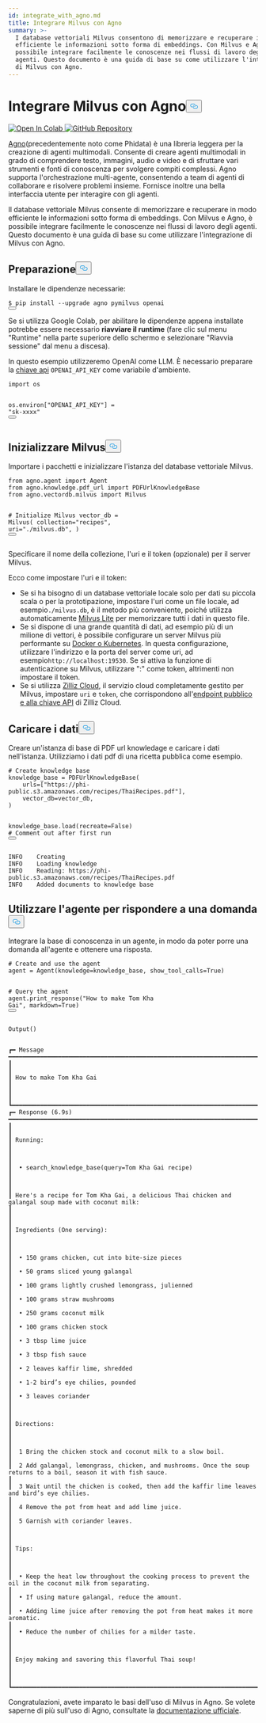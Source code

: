 ```yaml
---
id: integrate_with_agno.md
title: Integrare Milvus con Agno
summary: >-
  I database vettoriali Milvus consentono di memorizzare e recuperare in modo
  efficiente le informazioni sotto forma di embeddings. Con Milvus e Agno, è
  possibile integrare facilmente le conoscenze nei flussi di lavoro degli
  agenti. Questo documento è una guida di base su come utilizzare l'integrazione
  di Milvus con Agno.
---
```

<h1 id="Integrate-Milvus-with-Agno" class="common-anchor-header">Integrare Milvus con Agno<button data-href="#Integrate-Milvus-with-Agno" class="anchor-icon" translate="no">
      <svg translate="no"
        aria-hidden="true"
        focusable="false"
        height="20"
        version="1.1"
        viewBox="0 0 16 16"
        width="16"
      >
        <path
          fill="#0092E4"
          fill-rule="evenodd"
          d="M4 9h1v1H4c-1.5 0-3-1.69-3-3.5S2.55 3 4 3h4c1.45 0 3 1.69 3 3.5 0 1.41-.91 2.72-2 3.25V8.59c.58-.45 1-1.27 1-2.09C10 5.22 8.98 4 8 4H4c-.98 0-2 1.22-2 2.5S3 9 4 9zm9-3h-1v1h1c1 0 2 1.22 2 2.5S13.98 12 13 12H9c-.98 0-2-1.22-2-2.5 0-.83.42-1.64 1-2.09V6.25c-1.09.53-2 1.84-2 3.25C6 11.31 7.55 13 9 13h4c1.45 0 3-1.69 3-3.5S14.5 6 13 6z"
        ></path>
      </svg>
    </button></h1><p><a href="https://colab.research.google.com/github/milvus-io/bootcamp/blob/master/integration/integrate_with_phidata.ipynb" target="_parent">
<img translate="no" src="https://colab.research.google.com/assets/colab-badge.svg" alt="Open In Colab"/>
</a>
<a href="https://github.com/milvus-io/bootcamp/blob/master/integration/integrate_with_phidata.ipynb" target="_blank">
<img translate="no" src="https://img.shields.io/badge/View%20on%20GitHub-555555?style=flat&logo=github&logoColor=white" alt="GitHub Repository"/>
</a></p>
<p><a href="https://docs.agno.com/introduction">Agno</a>(precedentemente noto come Phidata) è una libreria leggera per la creazione di agenti multimodali. Consente di creare agenti multimodali in grado di comprendere testo, immagini, audio e video e di sfruttare vari strumenti e fonti di conoscenza per svolgere compiti complessi. Agno supporta l'orchestrazione multi-agente, consentendo a team di agenti di collaborare e risolvere problemi insieme. Fornisce inoltre una bella interfaccia utente per interagire con gli agenti.</p>
<p>Il database vettoriale Milvus consente di memorizzare e recuperare in modo efficiente le informazioni sotto forma di embeddings. Con Milvus e Agno, è possibile integrare facilmente le conoscenze nei flussi di lavoro degli agenti. Questo documento è una guida di base su come utilizzare l'integrazione di Milvus con Agno.</p>
<h2 id="Preparation" class="common-anchor-header">Preparazione<button data-href="#Preparation" class="anchor-icon" translate="no">
      <svg translate="no"
        aria-hidden="true"
        focusable="false"
        height="20"
        version="1.1"
        viewBox="0 0 16 16"
        width="16"
      >
        <path
          fill="#0092E4"
          fill-rule="evenodd"
          d="M4 9h1v1H4c-1.5 0-3-1.69-3-3.5S2.55 3 4 3h4c1.45 0 3 1.69 3 3.5 0 1.41-.91 2.72-2 3.25V8.59c.58-.45 1-1.27 1-2.09C10 5.22 8.98 4 8 4H4c-.98 0-2 1.22-2 2.5S3 9 4 9zm9-3h-1v1h1c1 0 2 1.22 2 2.5S13.98 12 13 12H9c-.98 0-2-1.22-2-2.5 0-.83.42-1.64 1-2.09V6.25c-1.09.53-2 1.84-2 3.25C6 11.31 7.55 13 9 13h4c1.45 0 3-1.69 3-3.5S14.5 6 13 6z"
        ></path>
      </svg>
    </button></h2><p>Installare le dipendenze necessarie:</p>
<pre><code translate="no" class="language-python">$ pip install --upgrade agno pymilvus openai
<button class="copy-code-btn"></button></code></pre>
<div class="alert note">
<p>Se si utilizza Google Colab, per abilitare le dipendenze appena installate potrebbe essere necessario <strong>riavviare il runtime</strong> (fare clic sul menu "Runtime" nella parte superiore dello schermo e selezionare "Riavvia sessione" dal menu a discesa).</p>
</div>
<p>In questo esempio utilizzeremo OpenAI come LLM. È necessario preparare la <a href="https://platform.openai.com/docs/quickstart">chiave api</a> <code translate="no">OPENAI_API_KEY</code> come variabile d'ambiente.</p>
<pre><code translate="no" class="language-python"><span class="hljs-keyword">import</span> os

os.environ[<span class="hljs-string">&quot;OPENAI_API_KEY&quot;</span>] = <span class="hljs-string">&quot;sk-xxxx&quot;</span>
<button class="copy-code-btn"></button></code></pre>
<h2 id="Initalize-Milvus" class="common-anchor-header">Inizializzare Milvus<button data-href="#Initalize-Milvus" class="anchor-icon" translate="no">
      <svg translate="no"
        aria-hidden="true"
        focusable="false"
        height="20"
        version="1.1"
        viewBox="0 0 16 16"
        width="16"
      >
        <path
          fill="#0092E4"
          fill-rule="evenodd"
          d="M4 9h1v1H4c-1.5 0-3-1.69-3-3.5S2.55 3 4 3h4c1.45 0 3 1.69 3 3.5 0 1.41-.91 2.72-2 3.25V8.59c.58-.45 1-1.27 1-2.09C10 5.22 8.98 4 8 4H4c-.98 0-2 1.22-2 2.5S3 9 4 9zm9-3h-1v1h1c1 0 2 1.22 2 2.5S13.98 12 13 12H9c-.98 0-2-1.22-2-2.5 0-.83.42-1.64 1-2.09V6.25c-1.09.53-2 1.84-2 3.25C6 11.31 7.55 13 9 13h4c1.45 0 3-1.69 3-3.5S14.5 6 13 6z"
        ></path>
      </svg>
    </button></h2><p>Importare i pacchetti e inizializzare l'istanza del database vettoriale Milvus.</p>
<pre><code translate="no" class="language-python"><span class="hljs-keyword">from</span> agno.agent <span class="hljs-keyword">import</span> Agent
<span class="hljs-keyword">from</span> agno.knowledge.pdf_url <span class="hljs-keyword">import</span> PDFUrlKnowledgeBase
<span class="hljs-keyword">from</span> agno.vectordb.milvus <span class="hljs-keyword">import</span> Milvus

<span class="hljs-comment"># Initialize Milvus</span>
vector_db = Milvus(
    collection=<span class="hljs-string">&quot;recipes&quot;</span>,
    uri=<span class="hljs-string">&quot;./milvus.db&quot;</span>,
)
<button class="copy-code-btn"></button></code></pre>
<p>Specificare il nome della collezione, l'uri e il token (opzionale) per il server Milvus.</p>
<div class="alert note">
<p>Ecco come impostare l'uri e il token:</p>
<ul>
<li>Se si ha bisogno di un database vettoriale locale solo per dati su piccola scala o per la prototipazione, impostare l'uri come un file locale, ad esempio<code translate="no">./milvus.db</code>, è il metodo più conveniente, poiché utilizza automaticamente <a href="https://milvus.io/docs/milvus_lite.md">Milvus Lite</a> per memorizzare tutti i dati in questo file.</li>
<li>Se si dispone di una grande quantità di dati, ad esempio più di un milione di vettori, è possibile configurare un server Milvus più performante su <a href="https://milvus.io/docs/quickstart.md">Docker o Kubernetes</a>. In questa configurazione, utilizzare l'indirizzo e la porta del server come uri, ad esempio<code translate="no">http://localhost:19530</code>. Se si attiva la funzione di autenticazione su Milvus, utilizzare "<your_username>:<your_password>" come token, altrimenti non impostare il token.</li>
<li>Se si utilizza <a href="https://zilliz.com/cloud">Zilliz Cloud</a>, il servizio cloud completamente gestito per Milvus, impostare <code translate="no">uri</code> e <code translate="no">token</code>, che corrispondono all'<a href="https://docs.zilliz.com/docs/on-zilliz-cloud-console#cluster-details">endpoint pubblico e alla chiave API</a> di Zilliz Cloud.</li>
</ul>
</div>
<h2 id="Load-data" class="common-anchor-header">Caricare i dati<button data-href="#Load-data" class="anchor-icon" translate="no">
      <svg translate="no"
        aria-hidden="true"
        focusable="false"
        height="20"
        version="1.1"
        viewBox="0 0 16 16"
        width="16"
      >
        <path
          fill="#0092E4"
          fill-rule="evenodd"
          d="M4 9h1v1H4c-1.5 0-3-1.69-3-3.5S2.55 3 4 3h4c1.45 0 3 1.69 3 3.5 0 1.41-.91 2.72-2 3.25V8.59c.58-.45 1-1.27 1-2.09C10 5.22 8.98 4 8 4H4c-.98 0-2 1.22-2 2.5S3 9 4 9zm9-3h-1v1h1c1 0 2 1.22 2 2.5S13.98 12 13 12H9c-.98 0-2-1.22-2-2.5 0-.83.42-1.64 1-2.09V6.25c-1.09.53-2 1.84-2 3.25C6 11.31 7.55 13 9 13h4c1.45 0 3-1.69 3-3.5S14.5 6 13 6z"
        ></path>
      </svg>
    </button></h2><p>Creare un'istanza di base di PDF url knowledage e caricare i dati nell'istanza. Utilizziamo i dati pdf di una ricetta pubblica come esempio.</p>
<pre><code translate="no" class="language-python"><span class="hljs-comment"># Create knowledge base</span>
knowledge_base = PDFUrlKnowledgeBase(
    urls=[<span class="hljs-string">&quot;https://phi-public.s3.amazonaws.com/recipes/ThaiRecipes.pdf&quot;</span>],
    vector_db=vector_db,
)

knowledge_base.load(recreate=<span class="hljs-literal">False</span>)  <span class="hljs-comment"># Comment out after first run</span>
<button class="copy-code-btn"></button></code></pre>
<pre><code translate="no">INFO    Creating
INFO    Loading knowledge  
INFO    Reading: https://phi-public.s3.amazonaws.com/recipes/ThaiRecipes.pdf       
INFO    Added documents to knowledge base                                                                             
</code></pre>
<h2 id="Use-agent-to-response-to-a-question" class="common-anchor-header">Utilizzare l'agente per rispondere a una domanda<button data-href="#Use-agent-to-response-to-a-question" class="anchor-icon" translate="no">
      <svg translate="no"
        aria-hidden="true"
        focusable="false"
        height="20"
        version="1.1"
        viewBox="0 0 16 16"
        width="16"
      >
        <path
          fill="#0092E4"
          fill-rule="evenodd"
          d="M4 9h1v1H4c-1.5 0-3-1.69-3-3.5S2.55 3 4 3h4c1.45 0 3 1.69 3 3.5 0 1.41-.91 2.72-2 3.25V8.59c.58-.45 1-1.27 1-2.09C10 5.22 8.98 4 8 4H4c-.98 0-2 1.22-2 2.5S3 9 4 9zm9-3h-1v1h1c1 0 2 1.22 2 2.5S13.98 12 13 12H9c-.98 0-2-1.22-2-2.5 0-.83.42-1.64 1-2.09V6.25c-1.09.53-2 1.84-2 3.25C6 11.31 7.55 13 9 13h4c1.45 0 3-1.69 3-3.5S14.5 6 13 6z"
        ></path>
      </svg>
    </button></h2><p>Integrare la base di conoscenza in un agente, in modo da poter porre una domanda all'agente e ottenere una risposta.</p>
<pre><code translate="no" class="language-python"><span class="hljs-comment"># Create and use the agent</span>
agent = Agent(knowledge=knowledge_base, show_tool_calls=<span class="hljs-literal">True</span>)

<span class="hljs-comment"># Query the agent</span>
agent.print_response(<span class="hljs-string">&quot;How to make Tom Kha Gai&quot;</span>, markdown=<span class="hljs-literal">True</span>)
<button class="copy-code-btn"></button></code></pre>
<pre><code translate="no">Output()


┏━ Message ━━━━━━━━━━━━━━━━━━━━━━━━━━━━━━━━━━━━━━━━━━━━━━━━━━━━━━━━━━━━━━━━━━━━━━━━━━━━━━━━━━━━━━━━━━━━━━━━━━━━━━━━━━━━━━━━━━━━━━━━━━━━━━━━━━━━━━━━━━━━━━━━━━━┓
┃                                                                                                                                                             ┃
┃ How to make Tom Kha Gai                                                                                                                                     ┃
┃                                                                                                                                                             ┃
┗━━━━━━━━━━━━━━━━━━━━━━━━━━━━━━━━━━━━━━━━━━━━━━━━━━━━━━━━━━━━━━━━━━━━━━━━━━━━━━━━━━━━━━━━━━━━━━━━━━━━━━━━━━━━━━━━━━━━━━━━━━━━━━━━━━━━━━━━━━━━━━━━━━━━━━━━━━━━━┛
┏━ Response (6.9s) ━━━━━━━━━━━━━━━━━━━━━━━━━━━━━━━━━━━━━━━━━━━━━━━━━━━━━━━━━━━━━━━━━━━━━━━━━━━━━━━━━━━━━━━━━━━━━━━━━━━━━━━━━━━━━━━━━━━━━━━━━━━━━━━━━━━━━━━━━━━┓
┃                                                                                                                                                             ┃
┃ Running:                                                                                                                                                    ┃
┃                                                                                                                                                             ┃
┃  • search_knowledge_base(query=Tom Kha Gai recipe)                                                                                                          ┃
┃                                                                                                                                                             ┃
┃ Here's a recipe for Tom Kha Gai, a delicious Thai chicken and galangal soup made with coconut milk:                                                         ┃
┃                                                                                                                                                             ┃
┃ Ingredients (One serving):                                                                                                                                  ┃
┃                                                                                                                                                             ┃
┃  • 150 grams chicken, cut into bite-size pieces                                                                                                             ┃
┃  • 50 grams sliced young galangal                                                                                                                           ┃
┃  • 100 grams lightly crushed lemongrass, julienned                                                                                                          ┃
┃  • 100 grams straw mushrooms                                                                                                                                ┃
┃  • 250 grams coconut milk                                                                                                                                   ┃
┃  • 100 grams chicken stock                                                                                                                                  ┃
┃  • 3 tbsp lime juice                                                                                                                                        ┃
┃  • 3 tbsp fish sauce                                                                                                                                        ┃
┃  • 2 leaves kaffir lime, shredded                                                                                                                           ┃
┃  • 1-2 bird’s eye chilies, pounded                                                                                                                          ┃
┃  • 3 leaves coriander                                                                                                                                       ┃
┃                                                                                                                                                             ┃
┃ Directions:                                                                                                                                                 ┃
┃                                                                                                                                                             ┃
┃  1 Bring the chicken stock and coconut milk to a slow boil.                                                                                                 ┃
┃  2 Add galangal, lemongrass, chicken, and mushrooms. Once the soup returns to a boil, season it with fish sauce.                                            ┃
┃  3 Wait until the chicken is cooked, then add the kaffir lime leaves and bird’s eye chilies.                                                                ┃
┃  4 Remove the pot from heat and add lime juice.                                                                                                             ┃
┃  5 Garnish with coriander leaves.                                                                                                                           ┃
┃                                                                                                                                                             ┃
┃ Tips:                                                                                                                                                       ┃
┃                                                                                                                                                             ┃
┃  • Keep the heat low throughout the cooking process to prevent the oil in the coconut milk from separating.                                                 ┃
┃  • If using mature galangal, reduce the amount.                                                                                                             ┃
┃  • Adding lime juice after removing the pot from heat makes it more aromatic.                                                                               ┃
┃  • Reduce the number of chilies for a milder taste.                                                                                                         ┃
┃                                                                                                                                                             ┃
┃ Enjoy making and savoring this flavorful Thai soup!                                                                                                         ┃
┃                                                                                                                                                             ┃
┗━━━━━━━━━━━━━━━━━━━━━━━━━━━━━━━━━━━━━━━━━━━━━━━━━━━━━━━━━━━━━━━━━━━━━━━━━━━━━━━━━━━━━━━━━━━━━━━━━━━━━━━━━━━━━━━━━━━━━━━━━━━━━━━━━━━━━━━━━━━━━━━━━━━━━━━━━━━━━┛
</code></pre>
<p>Congratulazioni, avete imparato le basi dell'uso di Milvus in Agno. Se volete saperne di più sull'uso di Agno, consultate la <a href="https://docs.agno.com/introduction">documentazione ufficiale</a>.</p>
